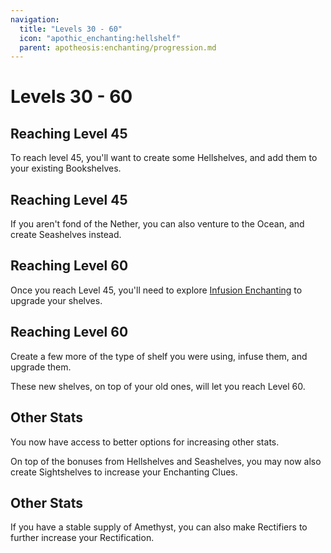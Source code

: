 ```yaml
---
navigation:
  title: "Levels 30 - 60"
  icon: "apothic_enchanting:hellshelf"
  parent: apotheosis:enchanting/progression.md
---
```


# Levels 30 - 60

## Reaching Level 45

To reach level 45, you'll want to create some <Color id="blue">Hellshelves</Color>, and add them to your existing Bookshelves.

<Recipe id="apothic_enchanting:hellshelf" />

## Reaching Level 45

If you aren't fond of the Nether, you can also venture to the Ocean, and create <Color id="blue">Seashelves</Color> instead.

<Recipe id="apothic_enchanting:seashelf" />

## Reaching Level 60

<ItemImage id="apothic_enchanting:infused_hellshelf" />

Once you reach Level 45, you'll need to explore [Infusion Enchanting](../table/infusion.md) to upgrade your shelves.

## Reaching Level 60

<ItemImage id="apothic_enchanting:infused_seashelf" />

Create a few more of the type of shelf you were using, infuse them, and upgrade them.

These new shelves, on top of your old ones, will let you reach Level 60.

## Other Stats

<ItemImage id="apothic_enchanting:sightshelf" />

You now have access to better options for increasing other stats.

On top of the bonuses from Hellshelves and Seashelves, you may now also create <Color id="blue">Sightshelves</Color> to increase your <Color hex="#00AAAA">Enchanting Clues</Color>.

## Other Stats

If you have a stable supply of Amethyst, you can also make <Color id="blue">Rectifiers</Color> to further increase your <Color hex="#CCCC33">Rectification</Color>.

<Recipe id="apothic_enchanting:rectifier" />

